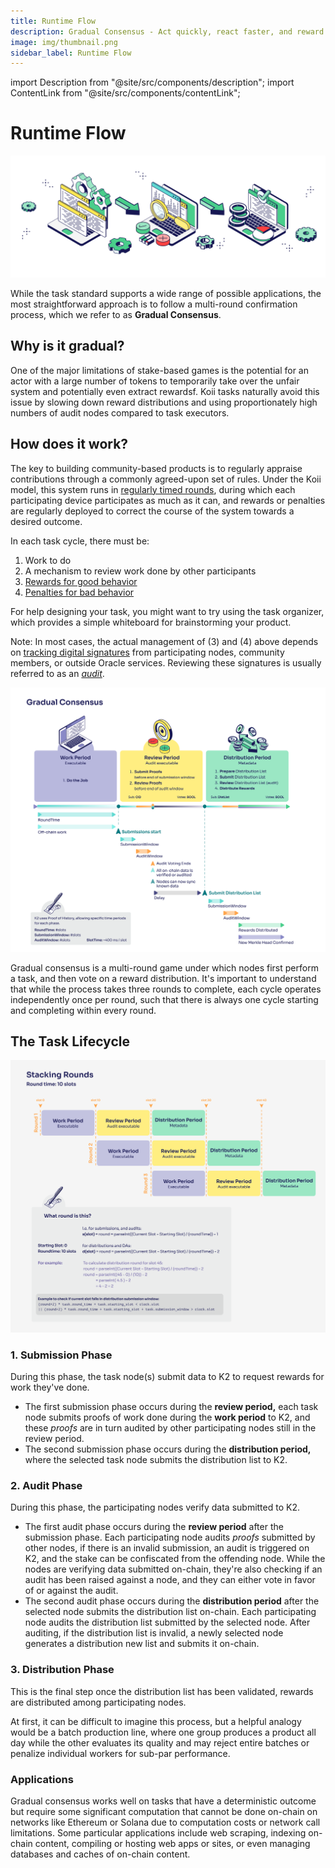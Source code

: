 ```yaml
---
title: Runtime Flow
description: Gradual Consensus - Act quickly, react faster, and reward slowly.
image: img/thumbnail.png
sidebar_label: Runtime Flow
---
```


import Description from "@site/src/components/description";
import ContentLink from "@site/src/components/contentLink";

# Runtime Flow

![banner](../img/Runtime%20Flow.svg)

<Description
  text="Gradual Consensus - Act quickly, react faster, and reward slowly."
/>

While the task standard supports a wide range of possible applications, the most straightforward approach is to follow a multi-round confirmation process, which we refer to as **Gradual Consensus**.

## **Why is it gradual?**

One of the major limitations of stake-based games is the potential for an actor with a large number of tokens to temporarily take over the unfair system and potentially even extract rewardsf. Koii tasks naturally avoid this issue by slowing down reward distributions and using proportionately high numbers of audit nodes compared to task executors.


## **How does it work?**

The key to building community-based products is to regularly appraise contributions through a commonly agreed-upon set of rules. Under the Koii model, this system runs in [regularly timed rounds](#the-task-lifecycle), during which each participating device participates as much as it can, and rewards or penalties are regularly deployed to correct the course of the system towards a desired outcome.

In each task cycle, there must be:

1. Work to do
2. A mechanism to review work done by other participants
3. [Rewards for good behavior](/develop/write-a-koii-task/task-development-guide/k2-task-template/distribution-functions)
4. [Penalties for bad behavior](/develop/write-a-koii-task/task-development-guide/k2-task-template/audit-function)

For help designing your task, you might want to try using the task organizer, which provides a simple whiteboard for brainstorming your product.

<ContentLink title="Task Outline" link="https://www.figma.com/community/file/1220194939977550205" imageLink="https://static.figma.com/uploads/1a667ef53b7c4837049399d0593ffca39e0bec9e" description="Figma" bottomText="Copy this whiteboard to start brainstorming how your task will work." />

Note: In most cases, the actual management of (3) and (4) above depends on [tracking digital signatures](/develop/write-a-koii-task/task-development-kit-tdk/using-the-task-namespace/wallet-signatures) from participating nodes, community members, or outside Oracle services. Reviewing these signatures is usually referred to as an [_audit_](/develop/write-a-koii-task/task-development-guide/k2-task-template/audit-function).

![banner](../img/Gradual%20Consensus.svg)

Gradual consensus is a multi-round game under which nodes first perform a task, and then vote on a reward distribution. It's important to understand that while the process takes three rounds to complete, each cycle operates independently once per round, such that there is always one cycle starting and completing within every round.

## **The Task Lifecycle**

![banner](../img/Stacking%20Rounds.svg)

### 1. **Submission Phase**

During this phase, the task node(s) submit data to K2 to request rewards for work they've done.

- The first submission phase occurs during the **review period,** each task node submits proofs of work done during the **work period** to K2, and these _proofs_ are in turn audited by other participating nodes still in the review period.&#x20;
- The second submission phase occurs during the **distribution period,** where the selected task node submits the distribution list to K2.

### 2. **Audit** **Phase**

During this phase, the participating nodes verify data submitted to K2.

- The first audit phase occurs during the **review period** after the submission phase. Each participating node audits _proofs_ submitted by other nodes, if there is an invalid submission, an audit is triggered on K2, and the stake can be confiscated from the offending node. While the nodes are verifying data submitted on-chain, they're also checking if an audit has been raised against a node, and they can either vote in favor of or against the audit.&#x20;
- The second audit phase occurs during the **distribution period** after the selected node submits the distribution list on-chain. Each participating node audits the distribution list submitted by the selected node. After auditing, if the distribution list is invalid, a newly selected node generates a distribution new list and submits it on-chain.

### 3. **Distribution Phase**

This is the final step once the distribution list has been validated, rewards are distributed among participating nodes.

At first, it can be difficult to imagine this process, but a helpful analogy would be a batch production line, where one group produces a product all day while the other evaluates its quality and may reject entire batches or penalize individual workers for sub-par performance.

### **Applications**

Gradual consensus works well on tasks that have a deterministic outcome but require some significant computation that cannot be done on-chain on networks like Ethereum or Solana due to computation costs or network call limitations. Some particular applications include web scraping, indexing on-chain content, compiling or hosting web apps or sites, or even managing databases and caches of on-chain content.
